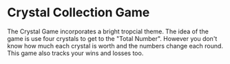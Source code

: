 # Crystal Collection Game
The Crystal Game incorporates a bright tropcial theme. The idea of the game is use four crystals to get to the "Total Number". However you don't know how much each crystal is worth and the numbers change each round. This game also tracks your wins and losses too.
